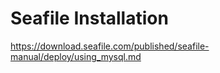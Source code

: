 # Seafile Installation
<https://download.seafile.com/published/seafile-manual/deploy/using_mysql.md>